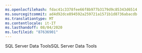 ```yaml
---
ms.openlocfilehash: fdac41c3378fee66f8b977b3179d9c85343d6514
ms.sourcegitcommit: ad4d92dce894592a259721a1571b1d8736abacdb
ms.translationtype: MT
ms.contentlocale: it-IT
ms.lasthandoff: 08/04/2020
ms.locfileid: "87636901"
---
```

 <span data-ttu-id="78d6c-101">SQL Server Data Tools</span><span class="sxs-lookup"><span data-stu-id="78d6c-101">SQL Server Data Tools</span></span> 